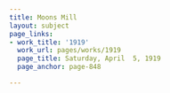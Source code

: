 ```yaml
---
title: Moons Mill
layout: subject
page_links:
- work_title: '1919'
  work_url: pages/works/1919
  page_title: Saturday, April  5, 1919
  page_anchor: page-848

---
```

